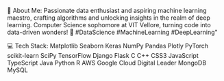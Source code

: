 💫 About Me:
Passionate data enthusiast and aspiring machine learning maestro, crafting algorithms and unlocking insights in the realm of deep learning. Computer Science sophomore at VIT Vellore, turning code into data-driven wonders! 🚀 #DataScience #MachineLearning #DeepLearning"


💻 Tech Stack:
Matplotlib Seaborn Keras NumPy Pandas Plotly PyTorch scikit-learn SciPy TensorFlow Django Flask C C++ CSS3 JavaScript TypeScript Java Python R AWS Google Cloud Digital Leader MongoDB MySQL 
